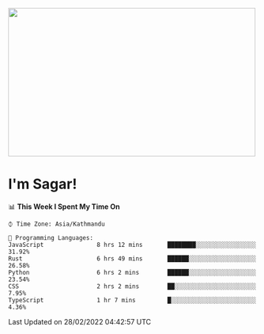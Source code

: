 
<img src="https://media.giphy.com/media/3ornk57KwDXf81rjWM/giphy.gif" width="500" height="300" frameBorder="0" class="giphy-embed" allowFullScreen></img>

#   I'm Sagar!

<!--START_SECTION:waka-->
📊 **This Week I Spent My Time On** 

```text
⌚︎ Time Zone: Asia/Kathmandu

💬 Programming Languages: 
JavaScript               8 hrs 12 mins       ████████░░░░░░░░░░░░░░░░░   31.92% 
Rust                     6 hrs 49 mins       ██████░░░░░░░░░░░░░░░░░░░   26.58% 
Python                   6 hrs 2 mins        ██████░░░░░░░░░░░░░░░░░░░   23.54% 
CSS                      2 hrs 2 mins        ██░░░░░░░░░░░░░░░░░░░░░░░   7.95% 
TypeScript               1 hr 7 mins         █░░░░░░░░░░░░░░░░░░░░░░░░   4.36%

```


 Last Updated on 28/02/2022 04:42:57 UTC
<!--END_SECTION:waka-->
